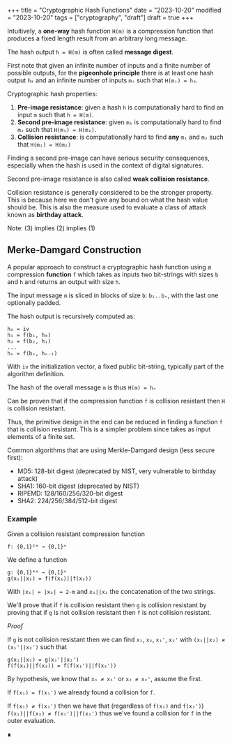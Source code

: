 +++
title = "Cryptographic Hash Functions"
date = "2023-10-20"
modified = "2023-10-20"
tags = ["cryptography", "draft"]
draft = true
+++


Intuitively, a **one-way** hash function `H(m)` is a compression function that
produces a fixed length result from an arbitrary long message.

The hash output `h = H(m)` is often called **message digest**.

First note that given an infinite number of inputs and a finite number of
possible outputs, for the **pigeonhole principle** there is at least one hash
output `h₀` and an infinite number of inputs `mᵢ` such that `H(mᵢ) = h₀`.

Cryptographic hash properties:
1. **Pre-image resistance**: given a hash `h` is computationally hard to find an
   input `m` such that `h = H(m)`.
2. **Second pre-image resistance**: given `m₁` is computationally hard to find
   `m₂` such that `H(m₁) = H(m₂)`.
3. **Collision resistance**: is computationally hard to find **any** `m₁` and
   `m₂` such that `H(m₁) = H(m₂)`

Finding a second pre-image can have serious security consequences, especially 
when the hash is used in the context of digital signatures.

Second pre-image resistance is also called **weak collision resistance**.

Collision resistance is generally considered to be the stronger property.
This is because here we don't give any bound on what the hash value should be.
This is also the measure used to evaluate a class of attack known as **birthday
attack**.

Note: (3) implies (2) implies (1)


## Merke-Damgard Construction

A popular approach to construct a cryptographic hash function using a
compression **function** `f` which takes as inputs two bit-strings with sizes
`b` and `h` and returns an output with size `h`.

The input message `m` is sliced in blocks of size `b`: `b₁..bₙ`, with the last
one optionally padded.

The hash output is recursively computed as:

    h₀ = iv
    h₁ = f(b₁, h₀)
    h₂ = f(b₂, h₁)
    ...
    hₙ = f(bₙ, hₙ₋₁)
  
With `iv` the initialization vector, a fixed public bit-string, typically part
of the algorithm definition.

The hash of the overall message `m` is thus `H(m) = hₙ`

Can be proven that if the compression function `f` is collision resistant then
`H` is collision resistant.

Thus, the primitive design in the end can be reduced in finding a function `f`
that is collision resistant. This is a simpler problem since takes as input
elements of a finite set.

Common algorithms that are using Merkle-Damgard design (less secure first):
- MD5: 128-bit digest (deprecated by NIST, very vulnerable to birthday attack)
- SHA1: 160-bit digest (deprecated by NIST)
- RIPEMD: 128/160/256/320-bit digest
- SHA2: 224/256/384/512-bit digest

### Example

Given a collision resistant compression function

    f: {0,1}²ᵐ → {0,1}ᵐ

We define a function

    g: {0,1}⁴ᵐ → {0,1}ᵐ
    g(x₁||x₂) = f(f(x₁)||f(x₂))

With `|x₁| = |x₂| = 2·m` and `x₁||x₂` the concatenation of the two strings.

We'll prove that if `f` is collision resistant then `g` is collision resistant
by proving that if `g` is not collision resistant then `f` is not collision
resistant.

*Proof*

If `g` is not collision resistant then we can find `x₁`, `x₂`, `x₁'`, `x₂'`
with `(x₁||x₂) ≠ (x₁'||x₂')` such that

    g(x₁||x₂) = g(x₁'||x₂')
    f(f(x₁)||f(x₂)) = f(f(x₁')||f(x₂'))

By hypothesis, we know that `x₁ ≠ x₁'` or `x₂ ≠ x₂'`, assume the first.

If `f(x₁) = f(x₁')` we already found a collision for `f`.

If `f(x₁) ≠ f(x₁')` then we have that (regardless of `f(x₂)` and `f(x₂')`)
`f(x₁)||f(x₂) ≠ f(x₁')||f(x₂')` thus we've found a collision for `f` in the
outer evaluation.

∎
